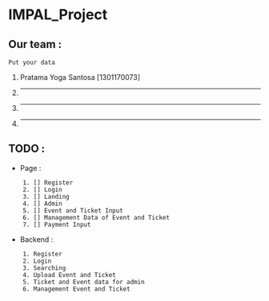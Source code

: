 # IMPAL_Project

## Our team :
``` Put your data ```
1. Pratama Yoga Santosa [1301170073] 
2. ----
3. ----
4. ----

## TODO :
* Page :
```
	1. [] Register
	2. [] Login
	3. [] Landing
	4. [] Admin
	5. [] Event and Ticket Input 
	6. [] Management Data of Event and Ticket
	7. [] Payment Input
```
	
* Backend :
```
	1. Register
	2. Login
	3. Searching
	4. Upload Event and Ticket
	5. Ticket and Event data for admin
	6. Management Event and Ticket
```
